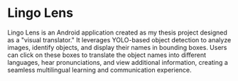# Lingo Lens
Lingo Lens is an Android application created as my thesis project designed as a "visual translator." It leverages YOLO-based object detection to analyze images, identify objects, and display their names in bounding boxes. Users can click on these boxes to translate the object names into different languages, hear pronunciations, and view additional information, creating a seamless multilingual learning and communication experience.
